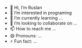 - 👋 Hi, I’m Ruslan
- 👀 I’m interested in programing
- 🌱 I’m currently learning ...
- 💞️ I’m looking to collaborate on ...
- 📫 How to reach me ...
- 😄 Pronouns: ...
- ⚡ Fun fact: ...

<!---
rblagovshag/rblagovshag is a ✨ special ✨ repository because its `README.md` (this file) appears on your GitHub profile.
You can click the Preview link to take a look at your changes.
--->
